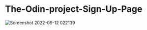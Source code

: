 # The-Odin-project-Sign-Up-Page

![Screenshot 2022-09-12 022139](https://user-images.githubusercontent.com/48260689/189559023-3fb82e25-9ccc-4d2e-ae19-14c3b7a0aa7a.jpg)
